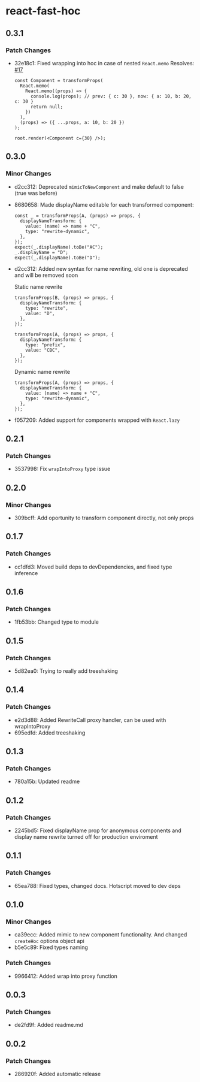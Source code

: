 # react-fast-hoc

## 0.3.1

### Patch Changes

- 32e18c1: Fixed wrapping into hoc in case of nested `React.memo`
  Resolves: [#17](https://github.com/XantreGodlike/react-fast-hoc/issues/17)

  ```tsx
  const Component = transformProps(
    React.memo(
      React.memo((props) => {
        console.log(props); // prev: { c: 30 }, now: { a: 10, b: 20, c: 30 }
        return null;
      })
    ),
    (props) => ({ ...props, a: 10, b: 20 })
  );

  root.render(<Component c={30} />);
  ```

## 0.3.0

### Minor Changes

- d2cc312: Deprecated `mimicToNewComponent` and make default to false (true was before)
- 8680658: Made displayName editable for each transformed component:

  ```tsx
  const _ = transformProps(A, (props) => props, {
    displayNameTransform: {
      value: (name) => name + "C",
      type: "rewrite-dynamic",
    },
  });
  expect(_.displayName).toBe("AC");
  _.displayName = "D";
  expect(_.displayName).toBe("D");
  ```

- d2cc312: Added new syntax for name rewriting, old one is deprecated and will be removed soon

  Static name rewrite

  ```tsx
  transformProps(B, (props) => props, {
    displayNameTransform: {
      type: "rewrite",
      value: "D",
    },
  });

  transformProps(A, (props) => props, {
    displayNameTransform: {
      type: "prefix",
      value: "CBC",
    },
  });
  ```

  Dynamic name rewrite

  ```tsx
  transformProps(A, (props) => props, {
    displayNameTransform: {
      value: (name) => name + "C",
      type: "rewrite-dynamic",
    },
  });
  ```

- f057209: Added support for components wrapped with `React.lazy`

## 0.2.1

### Patch Changes

- 3537998: Fix `wrapIntoProxy` type issue

## 0.2.0

### Minor Changes

- 309bcff: Add oportunity to transform component directly, not only props

## 0.1.7

### Patch Changes

- cc1dfd3: Moved build deps to devDependencies, and fixed type inference

## 0.1.6

### Patch Changes

- 1fb53bb: Changed type to module

## 0.1.5

### Patch Changes

- 5d82ea0: Trying to really add treeshaking

## 0.1.4

### Patch Changes

- e2d3d88: Added RewriteCall proxy handler, can be used with wrapIntoProxy
- 695edfd: Added treeshaking

## 0.1.3

### Patch Changes

- 780a15b: Updated readme

## 0.1.2

### Patch Changes

- 2245bd5: Fixed displayName prop for anonymous components and display name rewrite turned off for production enviroment

## 0.1.1

### Patch Changes

- 65ea788: Fixed types, changed docs. Hotscript moved to dev deps

## 0.1.0

### Minor Changes

- ca39ecc: Added mimic to new component functionality. And changed `createHoc` options object api
- b5e5c89: Fixed types naming

### Patch Changes

- 9966412: Added wrap into proxy function

## 0.0.3

### Patch Changes

- de2fd9f: Added readme.md

## 0.0.2

### Patch Changes

- 286920f: Added automatic release
